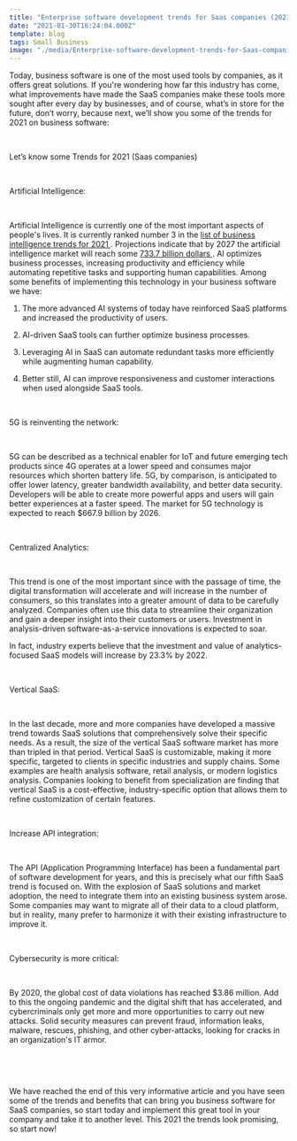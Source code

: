 ```yaml
---
title: "Enterprise software development trends for Saas companies (2021)"
date: "2021-01-30T16:24:04.000Z"
template: blog
tags: Small Business
image: "./media/Enterprise-software-development-trends-for-Saas-companies.jpg"
---
```


Today, business software is one of the most used tools by companies, as it offers great solutions.  If you're wondering how far this industry has come, what improvements have made the SaaS companies make these tools more sought after every day by businesses, and of course, what’s in store for the future, don’t worry, because next, we’ll show you some of the trends for 2021 on business software:  

<Br>

<title-2>Let’s know some Trends for 2021 (Saas companies)</title-2>

<Br>

<title-3>Artificial Intelligence:</title-3>

<Br>

Artificial Intelligence is currently one of the most important aspects of people's lives. It is currently ranked number 3 in the <a target="_blank" href="https://www.datapine.com/blog/business-intelligence-trends/">  list of business intelligence trends for 2021 </a>. Projections indicate that by 2027 the artificial intelligence market will reach some <a target="_blank" href="https://www.grandviewresearch.com/press-release/global-artificial-intelligence-ai-market">  733.7 billion dollars </a>.  AI optimizes business processes, increasing productivity and efficiency while automating repetitive tasks and supporting human capabilities.  Among some benefits of implementing this technology in your business software we have:

1. The more advanced AI systems of today have reinforced SaaS platforms and increased the productivity of users.

2. AI-driven SaaS tools can further optimize business processes.

3. Leveraging AI in SaaS can automate redundant tasks more efficiently while augmenting human capability.

4. Better still, AI can improve responsiveness and customer interactions when used alongside SaaS tools.

<Br>

<title-3>5G is reinventing the network:</title-3>

<Br>

5G can be described as a technical enabler for IoT and future emerging tech products since 4G operates at a lower speed and consumes major resources which shorten battery life. 5G, by comparison, is anticipated to offer lower latency, greater bandwidth availability, and better data security. Developers will be able to create more powerful apps and users will gain better experiences at a faster speed. The market for 5G technology is expected to reach $667.9 billion by 2026. 

<Br>

<title-3>Centralized Analytics:</title-3>

<Br>

This trend is one of the most important since with the passage of time, the digital transformation will accelerate and will increase in the number of consumers, so this translates into a greater amount of data to be carefully analyzed. Companies often use this data to streamline their organization and gain a deeper insight into their customers or users. Investment in analysis-driven software-as-a-service innovations is expected to soar.  

In fact, industry experts believe that the investment and value of analytics-focused SaaS models will increase by 23.3% by 2022.

<Br>

<title-3>Vertical SaaS:</title-3>

<Br>

In the last decade, more and more companies have developed a massive trend towards SaaS solutions that comprehensively solve their specific needs. As a result, the size of the vertical SaaS software market has more than tripled in that period.  Vertical SaaS is customizable, making it more specific, targeted to clients in specific industries and supply chains. Some examples are health analysis software, retail analysis, or modern logistics analysis. Companies looking to benefit from specialization are finding that vertical SaaS is a cost-effective, industry-specific option that allows them to refine customization of certain features. 

<Br>

<title-3>Increase API integration:</title-3>

<Br>

The API (Application Programming Interface) has been a fundamental part of software development for years, and this is precisely what our fifth SaaS trend is focused on. With the explosion of SaaS solutions and market adoption, the need to integrate them into an existing business system arose. Some companies may want to migrate all of their data to a cloud platform, but in reality, many prefer to harmonize it with their existing infrastructure to improve it.  

<Br>

<title-3>Cybersecurity is more critical:</title-3>

<Br>

By 2020, the global cost of data violations has reached $3.86 million. Add to this the ongoing pandemic and the digital shift that has accelerated, and cybercriminals only get more and more opportunities to carry out new attacks. Solid security measures can prevent fraud, information leaks, malware, rescues, phishing, and other cyber-attacks, looking for cracks in an organization's IT armor. 

<Br>

<youtube-video id="eDG3MsK5wbA"></youtube-video>

<Br>

We have reached the end of this very informative article and you have seen some of the trends and benefits that can bring you business software for SaaS companies, so start today and implement this great tool in your company and take it to another level. This 2021 the trends look promising, so start now!
